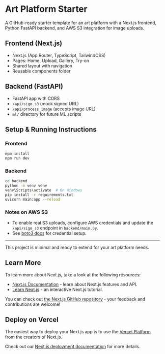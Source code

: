 # Art Platform Starter

A GitHub-ready starter template for an art platform with a Next.js frontend, Python FastAPI backend, and AWS S3 integration for image uploads.

## Frontend (Next.js)
- Next.js (App Router, TypeScript, TailwindCSS)
- Pages: Home, Upload, Gallery, Try-on
- Shared layout with navigation
- Reusable components folder

## Backend (FastAPI)
- FastAPI app with CORS
- `/api/sign_s3` (mock signed URL)
- `/api/process_image` (accepts image URL)
- `ml/` directory for future ML scripts

## Setup & Running Instructions

### Frontend
```bash
npm install
npm run dev
```

### Backend
```bash
cd backend
python -m venv venv
venv\Scripts\activate  # On Windows
pip install -r requirements.txt
uvicorn main:app --reload
```

### Notes on AWS S3
- To enable real S3 uploads, configure AWS credentials and update the `/api/sign_s3` endpoint in `backend/main.py`.
- See [boto3 docs](https://boto3.amazonaws.com/v1/documentation/api/latest/guide/credentials.html) for credential setup.

---

This project is minimal and ready to extend for your art platform needs.

## Learn More

To learn more about Next.js, take a look at the following resources:

- [Next.js Documentation](https://nextjs.org/docs) - learn about Next.js features and API.
- [Learn Next.js](https://nextjs.org/learn) - an interactive Next.js tutorial.

You can check out [the Next.js GitHub repository](https://github.com/vercel/next.js) - your feedback and contributions are welcome!

## Deploy on Vercel

The easiest way to deploy your Next.js app is to use the [Vercel Platform](https://vercel.com/new?utm_medium=default-template&filter=next.js&utm_source=create-next-app&utm_campaign=create-next-app-readme) from the creators of Next.js.

Check out our [Next.js deployment documentation](https://nextjs.org/docs/app/building-your-application/deploying) for more details.
